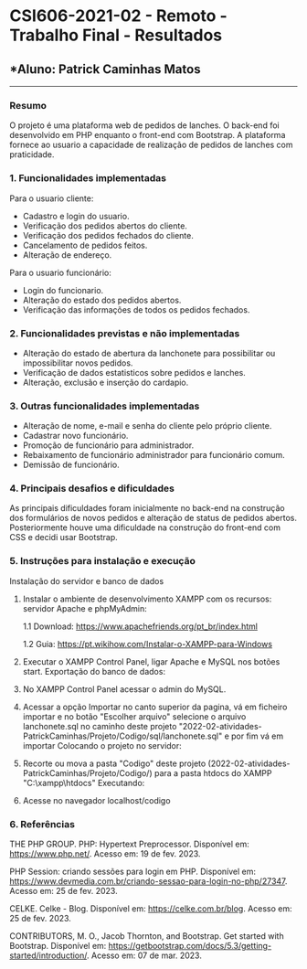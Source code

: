 # **CSI606-2021-02 - Remoto - Trabalho Final - Resultados**

## *Aluno: Patrick Caminhas Matos

--------------

<!-- Este documento tem como objetivo apresentar o projeto desenvolvido, considerando o que foi definido na proposta e o produto final. -->

### Resumo

O projeto é uma plataforma web de pedidos de lanches. O back-end foi desenvolvido em PHP enquanto o front-end com Bootstrap. A plataforma fornece ao usuario a capacidade de realização de pedidos de lanches com praticidade.

### 1. Funcionalidades implementadas
Para o usuario cliente:
- Cadastro e login do usuario.
- Verificação dos pedidos abertos do cliente.
- Verificação dos pedidos fechados do cliente.
- Cancelamento de pedidos feitos.
- Alteração de endereço.

Para o usuario funcionário:
- Login do funcionario.
- Alteração do estado dos pedidos abertos.
- Verificação das informações de todos os pedidos fechados.
  
### 2. Funcionalidades previstas e não implementadas
- Alteração do estado de abertura da lanchonete para possibilitar ou impossibilitar novos pedidos.
- Verificação de dados estatisticos sobre pedidos e lanches.
- Alteração, exclusão e inserção do cardapio. 

### 3. Outras funcionalidades implementadas
- Alteração de nome, e-mail e senha do cliente pelo próprio cliente.
- Cadastrar novo funcionário.
- Promoção de funcionário para administrador.
- Rebaixamento de funcionário administrador para funcionário comum.
- Demissão de funcionário.

### 4. Principais desafios e dificuldades
As principais dificuldades foram inicialmente no back-end na construção dos formulários de novos pedidos e alteração de status de pedidos abertos. 
Posteriormente houve uma dificuldade na construção do front-end com CSS e decidi usar Bootstrap.

### 5. Instruções para instalação e execução
Instalação do servidor e banco de dados
1. Instalar o ambiente de desenvolvimento XAMPP com os recursos: servidor Apache e phpMyAdmin:

    1.1 Download: https://www.apachefriends.org/pt_br/index.html

    1.2 Guia: https://pt.wikihow.com/Instalar-o-XAMPP-para-Windows
2. Executar o XAMPP Control Panel, ligar Apache e MySQL nos botões start.
Exportação do banco de dados:
1. No XAMPP Control Panel acessar o admin do MySQL.
2. Acessar a opção Importar no canto superior da pagina, vá em ficheiro importar e no botão "Escolher arquivo" selecione o arquivo lanchonete.sql no caminho deste projeto "2022-02-atividades-PatrickCaminhas/Projeto/Codigo/sql/lanchonete.sql" e por fim vá em importar 
Colocando o projeto no servidor:
1. Recorte ou mova a pasta "Codigo" deste projeto (2022-02-atividades-PatrickCaminhas/Projeto/Codigo/) para a pasta htdocs do XAMPP "C:\xampp\htdocs"
Executando:
1. Acesse no navegador localhost/codigo

### 6. Referências
THE PHP GROUP. PHP: Hypertext Preprocessor. Disponível em: <https://www.php.net/>. Acesso em: 19 de fev. 2023.

PHP Session: criando sessões para login em PHP. Disponível em: <https://www.devmedia.com.br/criando-sessao-para-login-no-php/27347>. Acesso em: 25 de fev. 2023.

CELKE. Celke - Blog. Disponível em: <https://celke.com.br/blog>. Acesso em: 25 de fev. 2023.

CONTRIBUTORS, M. O., Jacob Thornton, and Bootstrap. Get started with Bootstrap. Disponível em: <https://getbootstrap.com/docs/5.3/getting-started/introduction/>. Acesso em: 07 de mar. 2023.
